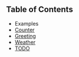 ## Table of Contents

* Examples
 * [Counter](docs/examples/counter.md)
 * [Greeting](docs/examples/greeting.md)
 * [Weather](docs/examples/weather.md)
 * [TODO](docs/examples/todo.md)
